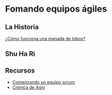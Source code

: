 # Fomando equipos ágiles

## La Historia

[¿Cómo funciona una manada de lobos?](https://www.youtube.com/watch?v=dP22Z8063mo)

## Shu Ha Ri

## Recursos

* [Comenzando un equipo scrum](http://www.lecciones-aprendidas.info/2015/08/comenzando-con-un-equipo-en-scrum-parte.html)
* [Crónica de Agni](http://www.javiergarzas.com/2018/09/las-cronicas-de-agni-4-agni-ira-a-la-pam-2018.html)

